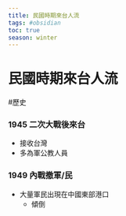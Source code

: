 ```yaml
---
title: 民國時期來台人流
tags: #obsidian
toc: true
season: winter
---
```

# 民國時期來台人流
#歷史

### 1945 二次大戰後來台
- 接收台灣
- 多為軍公教人員
### 1949 內戰撤軍/民
- 大量軍民出現在中國東部港口
	- 傾倒

